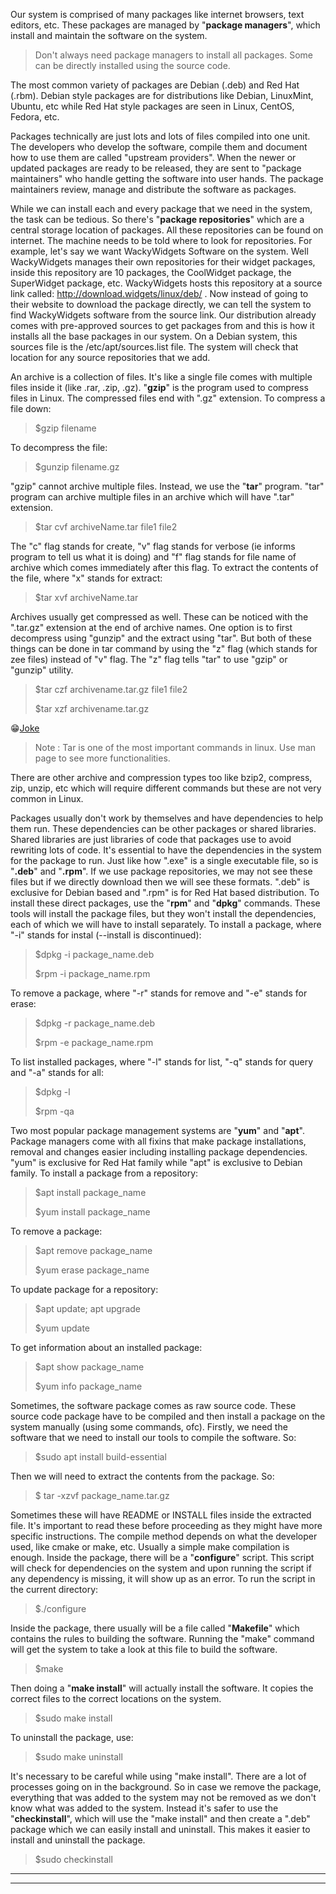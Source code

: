 <p style="text-align: center;">
  
Our system is comprised of many packages like internet browsers, text editors, etc. These packages are managed by "**package managers**", which install and maintain the software on the system.
> Don't always need package managers to install all packages. Some can be directly installed using the source code.

The most common variety of packages are Debian \(.deb\) and Red Hat \(.rbm\). Debian style packages are for distributions like Debian, LinuxMint, Ubuntu, etc while Red Hat style packages are seen in Linux, CentOS, Fedora, etc.

Packages technically are just lots and lots of files compiled into one unit. The developers who develop the software, compile them and document how to use them are called "upstream providers". When the newer or updated packages are ready to be released, they are sent to "package maintainers" who handle getting the software into user hands. The package maintainers review, manage and distribute the software as packages.

While we can install each and every package that we need in the system, the task can be tedious. So there's "**package repositories**" which are a central storage location of packages. All these repositories can be found on internet. The machine needs to be told where to look for repositories. For example, let's say we want WackyWidgets Software on the system. Well WackyWidgets manages their own repositories for their widget packages, inside this repository are 10 packages, the CoolWidget package, the SuperWidget package, etc. WackyWidgets hosts this repository at a source link called: http://download.widgets/linux/deb/ . Now instead of going to their website to download the package directly, we can tell the system to find WackyWidgets software from the source link. Our distribution already comes with pre-approved sources to get packages from and this is how it installs all the base packages in our system. On a Debian system, this sources file is the /etc/apt/sources.list file. The system will check that location for any source repositories that we add.

An archive is a collection of files. It's like a single file comes with multiple files inside it \(like .rar, .zip, .gz\). 
"**gzip**" is the program used to compress files in Linux. The compressed files end with ".gz" extension. To compress a file down:
> $gzip filename

To decompress the file:
> $gunzip filename.gz

"gzip" cannot archive multiple files. Instead, we use the "**tar**" program. "tar" program can archive multiple files in an archive which will have ".tar" extension.
> $tar cvf archiveName.tar file1 file2

The "c" flag stands for create, "v" flag stands for verbose \(ie informs program to tell us what it is doing\) and "f" flag stands for file name of archive which comes immediately after this flag.
To extract the contents of the file, where "x" stands for extract:
> $tar xvf archiveName.tar

Archives usually get compressed as well. These can be noticed with the ".tar.gz" extension at the end of archive names. One option is to first decompress using "gunzip" and the extract using "tar". But both of these things can be done in tar command by using the "z" flag \(which stands for zee files\) instead of "v" flag. The "z" flag tells "tar" to use "gzip" or "gunzip" utility.
> $tar czf archivename.tar.gz file1 file2
>
> $tar xzf archivename.tar.gz

😁[Joke](https://xkcd.com/1168/)

> Note : Tar is one of the most important commands in linux. Use man page to see more functionalities.

There are other archive and compression types too like bzip2, compress, zip, unzip, etc which will require different commands but these are not very common in Linux.

Packages usually don't work by themselves and have dependencies to help them run. These dependencies can be other packages or shared libraries. Shared libraries are just libraries of code that packages use to avoid rewriting lots of code. It's essential to have the dependencies in the system for the package to run. Just like how ".exe" is a single executable file, so is "**.deb**" and "**.rpm**". If we use package repositories, we may not see these files but if we directly download then we will see these formats. ".deb" is exclusive for Debian based and ".rpm" is for Red Hat based distribution. To install these direct packages, use the "**rpm**" and "**dpkg**" commands. These tools will install the package files, but they won't install the dependencies, each of which we will have to install separately. To install a package, where "-i" stands for instal \(--install is discontinued\):
> $dpkg -i package_name.deb
>
> $rpm -i package_name.rpm

To remove a package, where "-r" stands for remove and "-e" stands for erase:
> $dpkg -r package_name.deb
>
> $rpm -e package_name.rpm

To list installed packages, where "-l" stands for list, "-q" stands for query and "-a" stands for all:
> $dpkg -l
>
> $rpm -qa

Two most popular package management systems are "**yum**" and "**apt**". Package managers come with all fixins that make package installations, removal and changes easier including installing package dependencies. "yum" is exclusive for Red Hat family while "apt" is exclusive to Debian family. To install a package from a repository:
> $apt install package_name
>
> $yum install package_name

To remove a package:
> $apt remove package_name
>
> $yum erase package_name

To update package for a repository:
> $apt update; apt upgrade
>
> $yum update

To get information about an installed package:
> $apt show package_name
>
> $yum info package_name

Sometimes, the software package comes as raw source code. These source code package have to be compiled and then install a package on the system manually \(using some commands, ofc\). Firstly, we need the software that we need to install our tools to compile the software. So:
> $sudo apt install build-essential

Then we will need to extract the contents from the package. So:
> $ tar -xzvf package_name.tar.gz

Sometimes these will have README or INSTALL files inside the extracted file. It's important to read these before proceeding as they might have more specific instructions. The compile method depends on what the developer used, like cmake or make, etc. Usually a simple make compilation is enough. Inside the package, there will be a "**configure**" script. This script will check for dependencies on the system and upon running the script if any dependency is missing, it will show up as an error. To run the script in the current directory:
> $./configure

Inside the package, there usually will be a file called "**Makefile**" which contains the rules to building the software. Running the "make" command will get the system to take a look at this file to build the software.
> $make

Then doing a "**make install**" will actually install the software. It copies the correct files to the correct locations on the system.
> $sudo make install

To uninstall the package, use:
> $sudo make uninstall

It's necessary to be careful while using "make install". There are a lot of processes going on in the background. So in case we remove the package, everything that was added to the system may not be removed as we don't know what was added to the system. Instead it's safer to use the "**checkinstall**", which will use the "make install" and then create a ".deb" package which we can easily install and uninstall. This makes it easier to install and uninstall the package.
> $sudo checkinstall

---
---
